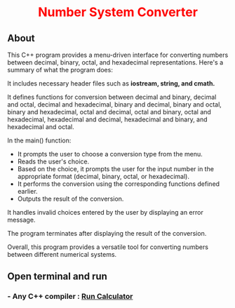 <h1 align="center"><font color="#ff0000">Number System Converter</font></h1>
<h2 align="left">About</h2>
<p>
This C++ program provides a menu-driven interface for converting numbers between decimal, binary, octal, and hexadecimal representations. Here's a summary of what the program does:<br>

It includes necessary header files such as **iostream, string, and cmath.** <br>

It defines functions for conversion between decimal and binary, decimal and octal, decimal and hexadecimal, binary and decimal, binary and octal, binary and hexadecimal, octal and decimal, octal and binary, octal and hexadecimal, hexadecimal and decimal, hexadecimal and binary, and hexadecimal and octal.<br>

In the main() function:<br>

- It prompts the user to choose a conversion type from the menu.<br>
- Reads the user's choice.<br>
- Based on the choice, it prompts the user for the input number in the appropriate format (decimal, binary, octal, or hexadecimal).<br>
- It performs the conversion using the corresponding functions defined earlier.<br>
- Outputs the result of the conversion.<br>

It handles invalid choices entered by the user by displaying an error message.

The program terminates after displaying the result of the conversion.<br>

Overall, this program provides a versatile tool for converting numbers between different numerical systems.<br>
</p>

<h2 align="left">Open terminal and run</h2>
<h3>
- Any C++ compiler : <a href="https://www.programiz.com/cpp-programming/online-compiler/">Run Calculator</a>
</h3>
